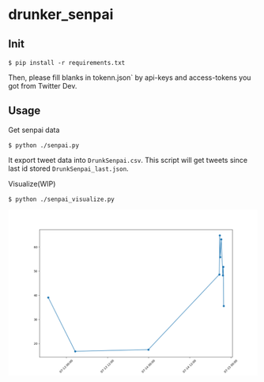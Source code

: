 # drunker_senpai


## Init
```
$ pip install -r requirements.txt
```
Then, please fill blanks in tokenn.json` by api-keys and access-tokens you got from Twitter Dev.


## Usage
Get senpai data
```
$ python ./senpai.py
```

It export tweet data into `DrunkSenpai.csv`.
This script will get tweets since last id stored `DrunkSenpai_last.json`.


Visualize(WIP)
```
$ python ./senpai_visualize.py
```

![](./DrunkSenpai_example.png)

